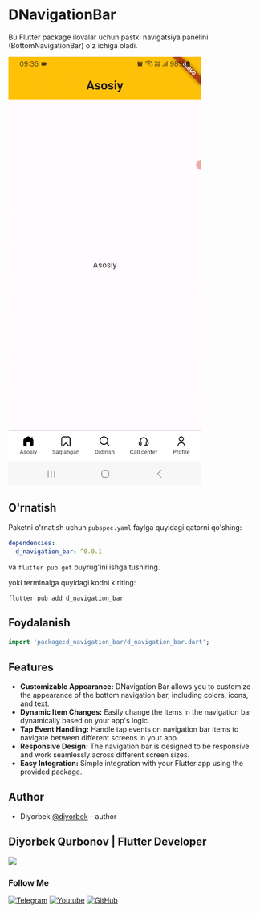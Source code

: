 
# DNavigationBar

Bu Flutter package ilovalar uchun pastki navigatsiya panelini (BottomNavigationBar) o'z ichiga oladi.

![DNavigationBar haqidagi gif](https://github.com/DiyorbekFlutter/d_navigation_bar/blob/master/assets/DNavigationBarGif.gif?raw=true)

## O'rnatish

Paketni o'rnatish uchun `pubspec.yaml` faylga quyidagi qatorni qo'shing:


```yaml
dependencies:
  d_navigation_bar: ^0.0.1
```

va `flutter pub get` buyrug'ini ishga tushiring.

yoki terminalga quyidagi kodni kiriting:
```shell
flutter pub add d_navigation_bar
```

## Foydalanish

```dart
import 'package:d_navigation_bar/d_navigation_bar.dart';
```
## Features

- **Customizable Appearance:** DNavigation Bar allows you to customize the appearance of the bottom navigation bar, including colors, icons, and text.
- **Dynamic Item Changes:** Easily change the items in the navigation bar dynamically based on your app's logic.
- **Tap Event Handling:** Handle tap events on navigation bar items to navigate between different screens in your app.
- **Responsive Design:** The navigation bar is designed to be responsive and work seamlessly across different screen sizes.
- **Easy Integration:** Simple integration with your Flutter app using the provided package.

## Author

- Diyorbek [@diyorbek](https://github.com/DiyorbekFlutter) - author



##  Diyorbek Qurbonov | Flutter Developer
![](https://readme-typing-svg.herokuapp.com?font=Montserrat&color=coral&lines=I'm+a+Robotatexnik;I'm+a+Dart+Developer;I'm+a+Flutter+Developer;)


### Follow Me

[![Telegram](https://img.shields.io/badge/-Telegram-082032?style=for-the-badge&logo=Telegram&logoColor=#26A5E4)](https://t.me/diyorbekqurbonov)
[![Youtube](https://img.shields.io/badge/-YouTube-082032?style=for-the-badge&logo=Youtube&logoColor=FF0000)](https://www.youtube.com/@diyorbekofficial_n1)
[![GitHub](https://img.shields.io/badge/-GitHub-082032?style=for-the-badge&logo=GitHub&logoColor=FFFFFF)](https://github.com/DiyorbekFlutter)
